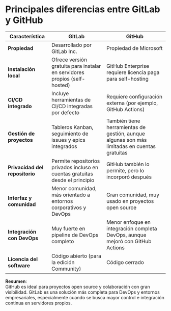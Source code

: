 # Principales diferencias entre GitLab y GitHub

| Característica          | GitLab                                        | GitHub                                           |
|-------------------------|-----------------------------------------------|--------------------------------------------------|
| **Propiedad**           | Desarrollado por GitLab Inc.                  | Propiedad de Microsoft                          |
| **Instalación local**   | Ofrece versión gratuita para instalar en servidores propios (self-hosted) | GitHub Enterprise requiere licencia paga para self-hosting |
| **CI/CD integrado**     | Incluye herramientas de CI/CD integradas por defecto | Requiere configuración externa (por ejemplo, GitHub Actions) |
| **Gestión de proyectos**| Tableros Kanban, seguimiento de issues y epics integrados | También tiene herramientas de gestión, aunque algunas son más limitadas en cuentas gratuitas |
| **Privacidad del repositorio** | Permite repositorios privados incluso en cuentas gratuitas desde el principio | GitHub también lo permite, pero lo incorporó después |
| **Interfaz y comunidad**| Menor comunidad, más orientado a entornos corporativos y DevOps | Gran comunidad, muy usado en proyectos open source |
| **Integración con DevOps** | Muy fuerte en pipeline de DevOps completo   | Menor enfoque en integración completa DevOps, aunque mejoró con GitHub Actions |
| **Licencia del software** | Código abierto (para la edición Community)   | Código cerrado                                   |

**Resumen**:  
GitHub es ideal para proyectos open source y colaboración con gran visibilidad. GitLab es una solución más completa para DevOps y entornos empresariales, especialmente cuando se busca mayor control e integración continua en servidores propios.